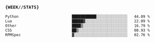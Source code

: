 ### `{WEEK//STATS}` 
<!--START_SECTION:waka-->

```txt
Python                        ███████████░░░░░░░░░░░░░░   44.09 %
Lua                           █████▓░░░░░░░░░░░░░░░░░░░   22.09 %
Other                         ████▒░░░░░░░░░░░░░░░░░░░░   16.79 %
CSS                           ██▒░░░░░░░░░░░░░░░░░░░░░░   08.93 %
RPMSpec                       ▓░░░░░░░░░░░░░░░░░░░░░░░░   02.76 %
```

<!--END_SECTION:waka-->

